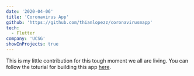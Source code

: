 ```yaml
---
date: '2020-04-06'
title: 'Coronavirus App'
github: 'https://github.com/thianlopezz/coronavirusmapp'
tech:
  - Flutter
company: 'UCSG'
showInProjects: true
---
```


This is my little contribution for this tough moment we all are living.
You can follow the toturial for building this app [here](https://medium.com/@thianlopezz/react-coronavirus-map-8c0c90a3a5a8?sk=f1b9c82370dbb3e2cda204b4099657c4).
